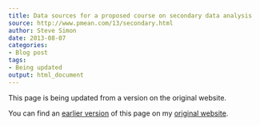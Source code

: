 ```yaml
---
title: Data sources for a proposed course on secondary data analysis
source: http://www.pmean.com/13/secondary.html
author: Steve Simon
date: 2013-08-07
categories:
- Blog post
tags:
- Being updated
output: html_document
---
```


This page is being updated from a version on the original website.

<!---More--->

You can find an [earlier version][sim1] of this page on my [original website][sim2].

[sim1]: http://www.pmean.com/13/secondary.html
[sim2]: http://www.pmean.com/original_site.html
